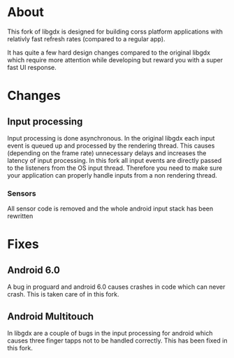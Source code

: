 # About
This fork of libgdx is designed for building corss platform applications with relativly fast refresh rates (compared to a regular app).

It has quite a few hard design changes compared to the original libgdx which require more attention while developing but reward you with a super fast UI response.


# Changes

## Input processing
Input processing is done asynchronous. In the original libgdx each input event is queued up and processed by the rendering thread.
This causes (depending on the frame rate) unnecessary delays and increases the latency of input processing.
In this fork all input events are directly passed to the listeners from the OS input thread.
Therefore you need to make sure your application can properly handle inputs from a non rendering thread.

### Sensors
All sensor code is removed and the whole android input stack has been rewritten

# Fixes
## Android 6.0 
A bug in proguard and android 6.0 causes crashes in code which can never crash.
This is taken care of in this fork.


## Android Multitouch 
In libgdx are a couple of bugs in the input processing for android which causes three finger tapps not to be handled correctly.
This has been fixed in this fork.
